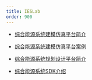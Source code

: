 ```yaml
---
title: IESLab
order: 900
---
```


* [综合能源系统建模仿真平台简介](intro_new.md)

* [综合能源系统建模仿真平台案例](example_new.md)

* [综合能源系统规划设计平台简介](intro_IESplan.md)
  
* [综合能源系统SDK介绍](./ieslabsdk/index.md)